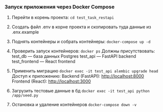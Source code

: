 ### Запуск приложения через Docker Compose

1. Перейти в корень проекта:
```cd test_task_restapi```

2. Создать файл .env в корне проекта и скопировать туда данные из .enx.example

3. Поднять контейнеры и собрать контейнеры:
```docker-compose up -d```

4. Проверить запуск контейнеров:
```docker ps```
Должны присутствовать:
test_db — база данных Postgres
test_api — FastAPI backend
test_frontend — React frontend

5. Применить миграцию
```docker exec -it test_api alembic upgrade head```
Доступ к приложению:
Backend (FastAPI): [http://localhost:8000](http://localhost:8000)
Frontend (React): [http://localhost:3000](http://localhost:3000)

6. Загрузить тестовые данные в бд
```docker exec -it test_api python /app/seed.py```

7. Остановка и удаление контейнеров
```docker-compose down -v```
